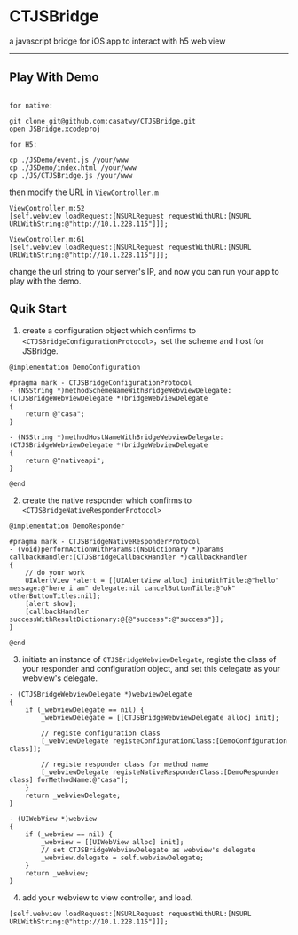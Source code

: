 # CTJSBridge
a javascript bridge for iOS app to interact with h5 web view

---

## Play With Demo

```

for native:

git clone git@github.com:casatwy/CTJSBridge.git
open JSBridge.xcodeproj

for H5:

cp ./JSDemo/event.js /your/www
cp ./JSDemo/index.html /your/www
cp ./JS/CTJSBridge.js /your/www

```

then modify the URL in `ViewController.m`

```
ViewController.m:52
[self.webview loadRequest:[NSURLRequest requestWithURL:[NSURL URLWithString:@"http://10.1.228.115"]]];

ViewController.m:61
[self.webview loadRequest:[NSURLRequest requestWithURL:[NSURL URLWithString:@"http://10.1.228.115"]]];

```

change the url string to your server's IP, and now you can run your app to play with the demo.

## Quik Start

1. create a configuration object which confirms to `<CTJSBridgeConfigurationProtocol>`，set the scheme and host for JSBridge.

```
@implementation DemoConfiguration

#pragma mark - CTJSBridgeConfigurationProtocol
- (NSString *)methodSchemeNameWithBridgeWebviewDelegate:(CTJSBridgeWebviewDelegate *)bridgeWebviewDelegate
{
    return @"casa";
}

- (NSString *)methodHostNameWithBridgeWebviewDelegate:(CTJSBridgeWebviewDelegate *)bridgeWebviewDelegate
{
    return @"nativeapi";
}

@end
```

2. create the native responder which confirms to `<CTJSBridgeNativeResponderProtocol>`

```
@implementation DemoResponder

#pragma mark - CTJSBridgeNativeResponderProtocol
- (void)performActionWithParams:(NSDictionary *)params callbackHandler:(CTJSBridgeCallbackHandler *)callbackHandler
{
    // do your work
    UIAlertView *alert = [[UIAlertView alloc] initWithTitle:@"hello" message:@"here i am" delegate:nil cancelButtonTitle:@"ok" otherButtonTitles:nil];
    [alert show];
    [callbackHandler successWithResultDictionary:@{@"success":@"success"}];
}

@end
```

3. initiate an instance of `CTJSBridgeWebviewDelegate`, registe the class of your responder and configuration object, and set this delegate as your webview's delegate.

```
- (CTJSBridgeWebviewDelegate *)webviewDelegate
{
    if (_webviewDelegate == nil) {
        _webviewDelegate = [[CTJSBridgeWebviewDelegate alloc] init];

        // registe configuration class
        [_webviewDelegate registeConfigurationClass:[DemoConfiguration class]];

        // registe responder class for method name
        [_webviewDelegate registeNativeResponderClass:[DemoResponder class] forMethodName:@"casa"];
    }
    return _webviewDelegate;
}

- (UIWebView *)webview
{
    if (_webview == nil) {
        _webview = [[UIWebView alloc] init];
        // set CTJSBridgeWebviewDelegate as webview's delegate
        _webview.delegate = self.webviewDelegate;
    }
    return _webview;
}
```

4. add your webview to view controller, and load.

```
[self.webview loadRequest:[NSURLRequest requestWithURL:[NSURL URLWithString:@"http://10.1.228.115"]]];
```
